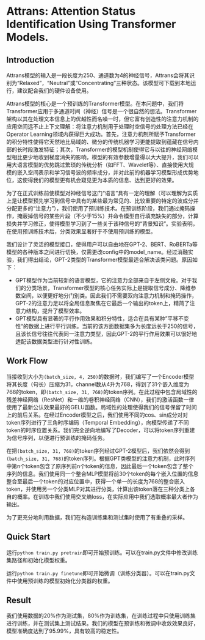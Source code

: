 # Attrans: Attention Status Identification Using Transformer Models.
## Introduction
Attrans模型的输入是一段长度为250、通道数为4的神经信号，Attrans会将其识别为“Relaxed”，“Neutral”或“Concentrating”三种状态。该模型可下载到本地运行，建议配合我们的硬件设备使用。

Attrans模型的核心是一个预训练的Transformer模型。在本问题中，我们将Transformer应用于多通道时间（神经）信号是一个很自然的想法。Transformer架构以其在处理文本信息上的优越性而名噪一时，但它富有创造性的注意力机制的应用空间远不止上下文理解：将注意力机制用于处理时空信号的处理方法已经在Operator Learning领域内获得巨大成功。首先，注意力机制所赋予Transformer的积分特性使得它天然地比局域的、微分的传统机器学习更能提取到蕴藏在信号内部的长时段激发特征；其次，Transformer的模型机制使得它与以往的神经网络模型相比更少地收到梯度消失的影响，模型的有效参数增量得以大大提升，我们可以用大语言模型的优势跳过繁琐的传统分析（如FFT、Wavelet等）、直接使用大规模的嵌入空间表示和学习信号波的频率成分，并对此前的机器学习模型形成优势地位，这使得我们的模型更有机会窥见更为本质的信息、达到更好的效果。

为了在正式训练前使模型对神经信号这门“语言”具有一定的理解（可以理解为实质上是让模型预先学习到信号中具有的某些最为常见的、比较重要的特定的波成分并分配更多的“注意力”），我们使用了预训练技术。在预训练阶段，我们通过掩码操作，掩蔽掉信号的某些片段（不少于15%）并命令模型自行填充缺失的部分，计算损失并学习修正，使得模型学习到了一些关于该种信号的“背景知识”。实验表明，在使用预训练技术后，分类效果显著好于不使用预训练的模型。

我们设计了灵活的模型接口，使得用户可以自由地在GPT-2、BERT、RoBERTa等模型的各种版本之间进行切换，仅需更改config中的model_name。经过消融实验，我们得出结论，GPT-2类型的Transformer模型最适合解决该类问题。原因如下：
* GPT模型作为当前较新的语言模型，它的注意力全部来自于左侧文段。对于我们的分类场景，Transformer模型的核心任务实际上是提取信号成分、降维参数空间，以便更好地分门别类。因此我们不需要双向注意力机制和掩码操作，GPT-2的注意力足以将全局信息聚焦在它最后一个输出的token上，精简了注意力结构，提升了模型效率。
* GPT模型具有显著的平行作用效果和积分特性，适合在具有某种”平移不变性“的数据上进行平行训练。当前的该方面数据集多为长度远长于250的信号，且该长信号往往代表同一注意力类型，因此GPT-2的平行作用效果可以很好地适配该数据类型进行针对性训练。

## Work Flow

当接收到大小为```(batch_size, 4, 250)```的数据时，我们编写了一个Encoder模型将其长度（句长）压缩为31，channel数从4升为768，得到了31个嵌入维度为768的token，即```(batch_size, 31, 768)```的token序列。在此过程中包含局域性的残差神经网络（ResNet）和一维的卷积神经网络（CNN），我们的激活函数一律使用了最新公认效果最好的GELU函数。局域性的处理使得我们的信号保留了时间上的前后关系。在经过Encoder模型之后，我们使用不同的cos、sin成分对对token序列进行了三角时序编码（Temporal Embedding），向模型传递了不同token的时序位置关系。我们完全逆向地编写了Decoder，可以将token序列重建为信号序列，以便进行预训练的掩码任务。

在把```(batch_size, 31, 768)```的token序列经过GPT-2模型后，我们依然会得到```(batch_size, 31, 768)```的token序列。根据GPT类模型的注意力机制，此时序列中第n个token包含了原序列前n个token的信息，因此最后一个token包含了整个序列的信息。我们使用同一个整合MLP模型将前30个token的每个嵌入位置的信息整合至最后一个token的对应位置中，获得一个单一的长度为768的整合嵌入token，并使用另一个分类MLP对其进行分类，计算出该token落在三种分类上各自的概率。在训练中我们使用交叉熵loss，在实际应用中我们选取概率最大者作为输出。

为了更充分地利用数据，我们在构造训练集和测试集时使用了有重叠的采样。

## Quick Start
运行```python train.py pretrain```即可开始预训练。可以在train.py文件中修改训练集路径和初始化模型权重。

运行```python train.py finetune```即可开始微调（训练分类器）。可以在train.py文件中使用预训练的模型初始化分类器的权重。

## Result
我们使用数据的20%作为测试集，80%作为训练集，在训练过程中只使用训练集进行训练，并在测试集上测试结果。我们的模型在预训练和微调中收敛效果良好，模型准确度达到了95.99%，具有较高的稳定性。
